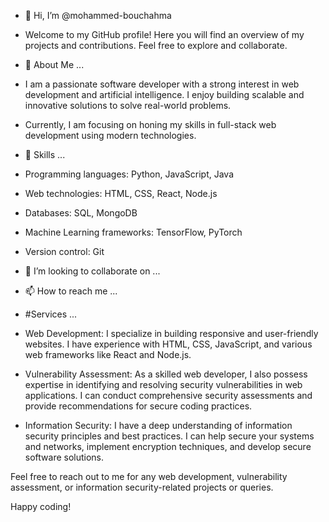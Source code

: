 - 👋 Hi, I’m @mohammed-bouchahma
- Welcome to my GitHub profile! Here you will find an overview of my projects and contributions. Feel free to explore and collaborate.
- 👀 About Me ...
- I am a passionate software developer with a strong interest in web development and artificial intelligence. I enjoy building scalable and innovative solutions to solve real-world problems. 
- Currently, I am focusing on honing my skills in full-stack web development using modern technologies.
- 🌱 Skills ...
- Programming languages: Python, JavaScript, Java
- Web technologies: HTML, CSS, React, Node.js
- Databases: SQL, MongoDB
- Machine Learning frameworks: TensorFlow, PyTorch
- Version control: Git
- 💞️ I’m looking to collaborate on ...
- 📫 How to reach me ...
- #Services ...
 - Web Development: I specialize in building responsive and user-friendly websites. I have experience with HTML, CSS, JavaScript, and various web frameworks like React and Node.js.

- Vulnerability Assessment: As a skilled web developer, I also possess expertise in identifying and resolving security vulnerabilities in web applications. I can conduct comprehensive security assessments and provide recommendations for secure coding practices.

- Information Security: I have a deep understanding of information security principles and best practices. I can help secure your systems and networks, implement encryption techniques, and develop secure software solutions.

Feel free to reach out to me for any web development, vulnerability assessment, or information security-related projects or queries.

<!---
mohammed-bouchahma/mohammed-bouchahma is a ✨ special ✨ repository because its `README.md` (this file) appears on your GitHub profile.
You can click the Preview link to take a look at your changes.
--->
Happy coding!
